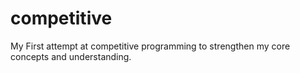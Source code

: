 # competitive
My First attempt at competitive programming to strengthen my core concepts and understanding. 
